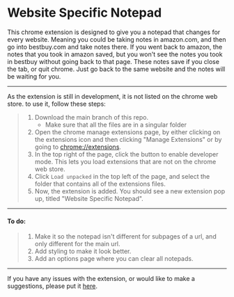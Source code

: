# Website Specific Notepad

This chrome extension is designed to give you a notepad that changes for every website. Meaning you could be taking notes in amazon.com, and then go into bestbuy.com and take notes there. If you went back to amazon, the notes that you took in amazon saved, but you won't see the notes you took in bestbuy without going back to that page. These notes save if you close the tab, or quit chrome. Just go back to the same website and the notes will be waiting for you.

---

As the extension is still in development, it is not listed on the chrome web store. to use it, follow these steps:
> 1. Download the main branch of this repo.
>     - Make sure that all the files are in a singular folder
> 2. Open the chrome manage extensions page, by either clicking on the extensions icon and then clicking "Manage Extensions" or by going to <chrome://extensions>.
> 3. In the top right of the page, click the button to enable developer mode. This lets you load extensions that are not on the chrome web store.
> 4. Click `Load unpacked` in the top left of the page, and select the folder that contains all of the extensions files.
> 5. Now, the extension is added. You should see a new extension pop up, titled "Website Specific Notepad".

---

#### To do:
> 1. Make it so the notepad isn't different for subpages of a url, and only different for the main url.
> 2. Add styling to make it look better.
> 3. Add an options page where you can clear all notepads.

---

If you have any issues with the extension, or would like to make a suggestions, please put it [here](https://github.com/drakaintdead/website-specific-notepad/issues/new).